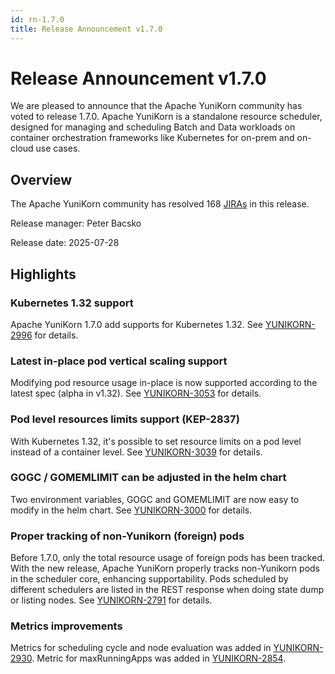 ```yaml
---
id: rn-1.7.0
title: Release Announcement v1.7.0
---
```


<!--
Licensed to the Apache Software Foundation (ASF) under one
or more contributor license agreements.  See the NOTICE file
distributed with this work for additional information
regarding copyright ownership.  The ASF licenses this file
to you under the Apache License, Version 2.0 (the
"License"); you may not use this file except in compliance
with the License.  You may obtain a copy of the License at

  http://www.apache.org/licenses/LICENSE-2.0

Unless required by applicable law or agreed to in writing,
software distributed under the License is distributed on an
"AS IS" BASIS, WITHOUT WARRANTIES OR CONDITIONS OF ANY
KIND, either express or implied.  See the License for the
specific language governing permissions and limitations
under the License.
-->

# Release Announcement v1.7.0

We are pleased to announce that the Apache YuniKorn community has voted to release 1.7.0.
Apache YuniKorn is a standalone resource scheduler, designed for managing and scheduling Batch and Data workloads on container
orchestration frameworks like Kubernetes for on-prem and on-cloud use cases.

## Overview

The Apache YuniKorn community has resolved 168 [JIRAs](https://issues.apache.org/jira/issues/?filter=12353609) in this release.

Release manager: Peter Bacsko

Release date: 2025-07-28

## Highlights

### Kubernetes 1.32 support

Apache YuniKorn 1.7.0 add supports for Kubernetes 1.32. See [YUNIKORN-2996](https://issues.apache.org/jira/browse/YUNIKORN-2996) for details.

### Latest in-place pod vertical scaling support

Modifying pod resource usage in-place is now supported according to the latest spec (alpha in v1.32).
See [YUNIKORN-3053](https://issues.apache.org/jira/browse/YUNIKORN-3053) for details.

### Pod level resources limits support (KEP-2837)

With Kubernetes 1.32, it's possible to set resource limits on a pod level instead of a container level.
See [YUNIKORN-3039](https://issues.apache.org/jira/browse/YUNIKORN-3039) for details.

### GOGC / GOMEMLIMIT can be adjusted in the helm chart

Two environment variables, GOGC and GOMEMLIMIT are now easy to modify in the helm chart.
See [YUNIKORN-3000](https://issues.apache.org/jira/browse/YUNIKORN-3000) for details.

### Proper tracking of non-Yunikorn (foreign) pods

Before 1.7.0, only the total resource usage of foreign pods has been tracked. With the new release, Apache YuniKorn properly tracks non-Yunikorn pods in the scheduler core,
enhancing supportability. Pods scheduled by different schedulers are listed in the REST response when doing state dump or listing nodes.
See [YUNIKORN-2791](https://issues.apache.org/jira/browse/YUNIKORN-2791) for details.

### Metrics improvements

Metrics for scheduling cycle and node evaluation was added in [YUNIKORN-2930](https://issues.apache.org/jira/browse/YUNIKORN-2930). Metric for maxRunningApps was added
in [YUNIKORN-2854](https://issues.apache.org/jira/browse/YUNIKORN-2854).
